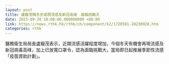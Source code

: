 ```yaml
---
layout: post
title: 盧寵茂稱冬天或現流感及新冠高峰　面臨挑戰大
date: 2023-09-28 18:08:06.000000000 +08:00
link: https://news.rthk.hk/rthk/ch/component/k2/1720581-20230928.htm
categories: rthk
---
```


醫務衞生局局長盧寵茂表示，近期流感活躍程度增加，今個冬天有機會再現流感及新冠病毒高峰，加上已放寬口罩令，認為面臨挑戰大，當局即日起推展季節性流感「疫苗資助計劃」。
